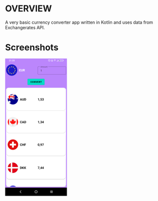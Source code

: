 
# OVERVIEW
A very basic currency converter app written in Kotlin and uses data from Exchangerates API.


# Screenshots
<p float="left">
  <img src="images/device-2022-10-07-213554.png" width="200">
 
</p>
